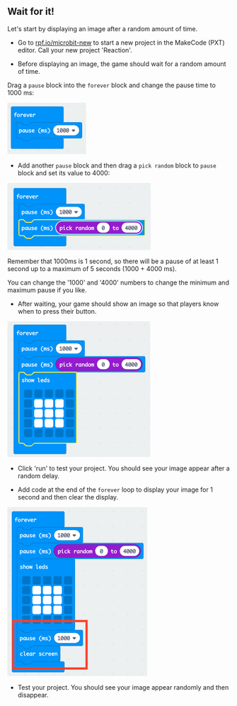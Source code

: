 ## Wait for it!

Let's start by displaying an image after a random amount of time.



+ Go to <a href="https://rpf.io/microbit-new" target="_blank">rpf.io/microbit-new</a> to start a new project in the MakeCode (PXT) editor. Call your new project 'Reaction'. 

+ Before displaying an image, the game should wait for a random amount of time.

Drag a `pause` block into the `forever` block and change the pause time to 1000 ms:

![screenshot](images/reaction-pause.png)

+ Add another `pause` block and then drag a `pick random` block to `pause` block and set its value to 4000:

![screenshot](images/reaction-pause-random.png)

Remember that 1000ms is 1 second, so there will be a pause of at least 1 second up to a maximum of 5 seconds (1000 + 4000 ms).

You can change the '1000' and '4000' numbers to change the minimum and maximum pause if you like. 

+ After waiting, your game should show an image so that players know when to press their button.

![screenshot](images/reaction-image.png)

+ Click 'run' to test your project. You should see your image appear after a random delay.

+ Add code at the end of the `forever` loop to display your image for 1 second and then clear the display.

![screenshot](images/reaction-clear.png)

+ Test your project. You should see your image appear randomly and then disappear.

